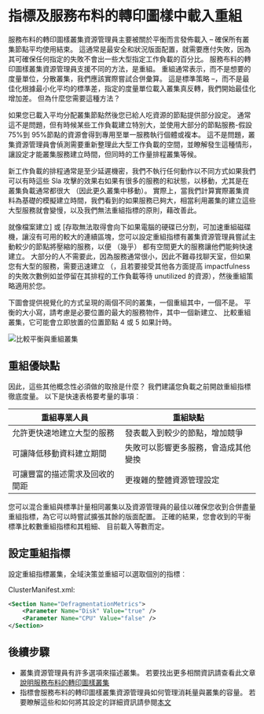 <properties
   pageTitle="Azure 服務布料的轉印圖樣計量重組 |Microsoft Azure"
   description="概略瞭解使用重組，或封裝為計量服務布料的轉印圖樣的策略"
   services="service-fabric"
   documentationCenter=".net"
   authors="masnider"
   manager="timlt"
   editor=""/>

<tags
   ms.service="Service-Fabric"
   ms.devlang="dotnet"
   ms.topic="article"
   ms.tgt_pltfrm="NA"
   ms.workload="NA"
   ms.date="08/19/2016"
   ms.author="masnider"/>

# <a name="defragmentation-of-metrics-and-load-in-service-fabric"></a>指標及服務布料的轉印圖樣中載入重組
服務布料的轉印圖樣叢集資源管理員主要被關於平衡而言發佈載入 – 確保所有叢集節點平均使用結束。 這通常是最安全和狀況版面配置，就需要應付失敗，因為其可確保任何指定的失敗不會出一些大型指定工作負載的百分比。 服務布料的轉印圖樣叢集資源管理員支援不同的方法，是重組。 重組通常表示，而不是想要的度量單位，分散叢集，我們應該實際嘗試合併彙算。 這是標準策略 –，而不是最佳化根據最小化平均的標準差，指定的度量單位載入叢集真反轉，我們開始最佳化增加差。 但為什麼您需要這種方法？

如果您已載入平均分配叢集節點然後您已給人吃資源的節點提供部分設定。 通常這不是問題，但有時候某些工作負載建立特別大，並使用大部分的節點服務-假設 75%到 95%節點的資源會得到專用至單一服務執行個體或複本。 這不是問題，叢集資源管理員會偵測需要重新整理此大型工作負載的空間，並瞭解發生這種情形，讓設定才能叢集服務建立時間，但同時的工作量排程叢集等候。

新工作負載的排程通常是至少延遲機密，我們不執行任何動作以不同方式如果我們可以有時這些 Sla 攻擊的效果右如果有很多的服務的和狀態，以移動，尤其是在叢集負載通常都很大 （因此更久叢集中移動）。 實際上，當我們計算實際叢集資料為基礎的模擬建立時間，我們看到的如果服務已夠大，相當利用叢集的建立這些大型服務就會變慢，以及我們無法重組指標的原則，藉改善此。

就像檔案建立] 或 [存取無法取得會向下如果電腦的硬碟已分割，可加速重組磁碟機，讓沒有可用的較大的連續區塊，您可以設定重組指標有叢集資源管理員嘗試主動較少的節點將壓縮的服務，以便 （幾乎） 都有空間更大的服務讓他們能夠快速建立。 大部分的人不需要此，因為服務通常很小，因此不難尋找聊天室，但如果您有大型的服務，需要迅速建立 （，且若要接受其他各方面提高 impactfulness 的失敗次數例如並停留在其排程的工作負載等待 unutilized 的資源），然後重組策略適用於您。

下圖會提供視覺化的方式呈現的兩個不同的叢集，一個重組其中，一個不是。 平衡的大小寫，請考慮是必要位置的最大的服務物件，其中一個新建立、 比較重組叢集，它可能會立即放置的位置節點 4 或 5 如果計時。

![比較平衡與重組叢集][Image1]

## <a name="defragmentation-pros-and-cons"></a>重組優缺點
因此，這些其他概念性必須做的取捨是什麼？ 我們建議您負載之前開啟重組指標徹底度量。 以下是快速表格要考量的事項︰

| 重組專業人員  | 重組缺點 |
|----------------------|----------------------|
|允許更快速地建立大型的服務 | 發表載入到較少的節點，增加競爭
|可讓降低移動資料建立期間    | 失敗可以影響更多服務，會造成其他變換
|可讓豐富的描述需求及回收的間距 | 更複雜的整體資源管理設定

您可以混合重組與標準計量相同叢集以及資源管理員的最佳以確保您收到合併盡量重組指標，為它可以時嘗試擴張其餘的版面配置。 正確的結果，您會收到的平衡標準比較數重組指標和其粗細、 目前載入等數而定。

## <a name="configuring-defragmentation-metrics"></a>設定重組指標
設定重組指標叢集，全域決策並重組可以選取個別的指標︰

ClusterManifest.xml:

```xml
<Section Name="DefragmentationMetrics">
    <Parameter Name="Disk" Value="true" />
    <Parameter Name="CPU" Value="false" />
</Section>
```

## <a name="next-steps"></a>後續步驟
- 叢集資源管理員有許多選項來描述叢集。 若要找出更多相關資訊請查看此文章[說明服務布料的轉印圖樣叢集](service-fabric-cluster-resource-manager-cluster-description.md)
- 指標會服務布料的轉印圖樣叢集資源管理員如何管理消耗量與叢集的容量。 若要瞭解這些和如何將其設定的詳細資訊請參閱[本文](service-fabric-cluster-resource-manager-metrics.md)

[Image1]:./media/service-fabric-cluster-resource-manager-defragmentation-metrics/balancing-defrag-compared.png
